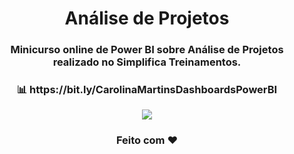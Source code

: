 <div align="center">
  <h1>Análise de Projetos</h1>
</div>
<h3 align="center">Minicurso online de Power BI sobre Análise de Projetos realizado no Simplifica Treinamentos.</h3>
<h3 align="center"> 📊 https://bit.ly/CarolinaMartinsDashboardsPowerBI </h3>
<p align="center"><img src="analisedeprojetos.PNG"/></p>
<h3 align="center">Feito com ❤️ </h3>

